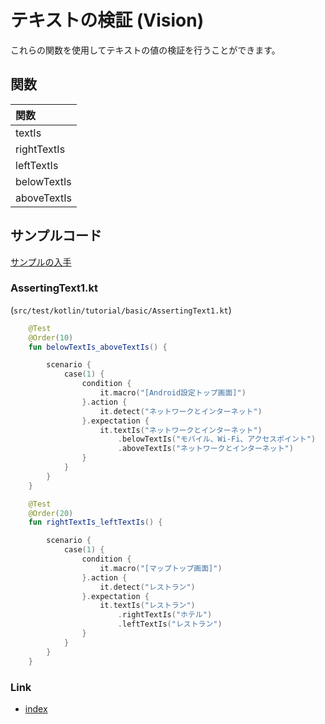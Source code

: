 # テキストの検証 (Vision)

これらの関数を使用してテキストの値の検証を行うことができます。

## 関数

| 関数          |
|:------------|
| textIs      |
| rightTextIs |
| leftTextIs  |
| belowTextIs |
| aboveTextIs |

## サンプルコード

[サンプルの入手](../../../getting_samples_ja.md)

### AssertingText1.kt

(`src/test/kotlin/tutorial/basic/AssertingText1.kt`)

```kotlin
    @Test
    @Order(10)
    fun belowTextIs_aboveTextIs() {

        scenario {
            case(1) {
                condition {
                    it.macro("[Android設定トップ画面]")
                }.action {
                    it.detect("ネットワークとインターネット")
                }.expectation {
                    it.textIs("ネットワークとインターネット")
                        .belowTextIs("モバイル、Wi-Fi、アクセスポイント")
                        .aboveTextIs("ネットワークとインターネット")
                }
            }
        }
    }

    @Test
    @Order(20)
    fun rightTextIs_leftTextIs() {

        scenario {
            case(1) {
                condition {
                    it.macro("[マップトップ画面]")
                }.action {
                    it.detect("レストラン")
                }.expectation {
                    it.textIs("レストラン")
                        .rightTextIs("ホテル")
                        .leftTextIs("レストラン")
                }
            }
        }
    }
```

### Link

- [index](../../../../index_ja.md)

